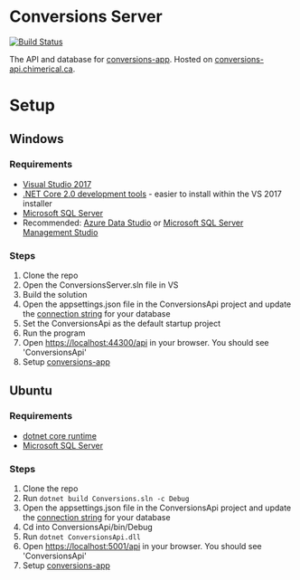 # Conversions Server

[![Build Status](https://dev.azure.com/chimerical/Conversions/_apis/build/status/ConversionsServer)](https://dev.azure.com/chimerical/Conversions/_build/latest?definitionId=2)

The API and database for [conversions-app](https://github.com/blake-mealey/conversions-app). Hosted on [conversions-api.chimerical.ca](https://conversions-api.chimerical.ca/api).

# Setup

## Windows

### Requirements

- [Visual Studio 2017](https://visualstudio.microsoft.com/downloads/)
- [.NET Core 2.0 development tools](https://www.microsoft.com/net/download/visual-studio-sdks) - easier to install within the VS 2017 installer
- [Microsoft SQL Server](https://www.microsoft.com/en-us/sql-server/sql-server-editions-express)
- Recommended: [Azure Data Studio](https://docs.microsoft.com/en-us/sql/azure-data-studio/download?view=sql-server-2017) or [Microsoft SQL Server Management Studio](https://docs.microsoft.com/en-us/sql/ssms/download-sql-server-management-studio-ssms?view=sql-server-2017)

### Steps

1. Clone the repo
2. Open the ConversionsServer.sln file in VS
3. Build the solution
4. Open the appsettings.json file in the ConversionsApi project and update the [connection string](https://www.connectionstrings.com/sql-server/) for your database
5. Set the ConversionsApi as the default startup project
6. Run the program
7. Open [https://localhost:44300/api](https://localhost:44300/api) in your browser. You should see 'ConversionsApi'
8. Setup [conversions-app](https://github.com/blake-mealey/conversions-app)

## Ubuntu

### Requirements

- [dotnet core runtime](https://www.microsoft.com/net/download/linux-package-manager/ubuntu16-04/sdk-current)
- [Microsoft SQL Server](https://docs.microsoft.com/en-us/sql/linux/quickstart-install-connect-ubuntu?view=sql-server-2017)

### Steps

1. Clone the repo
2. Run `dotnet build Conversions.sln -c Debug`
3. Open the appsettings.json file in the ConversionsApi project and update the [connection string](https://www.connectionstrings.com/sql-server/) for your database
4. Cd into ConversionsApi/bin/Debug
5. Run `dotnet ConversionsApi.dll`
6. Open [https://localhost:5001/api](https://localhost:5001/api) in your browser. You should see 'ConversionsApi'
7. Setup [conversions-app](https://github.com/blake-mealey/conversions-app)
